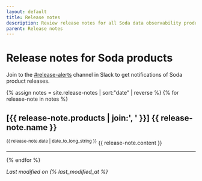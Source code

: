 ```yaml
---
layout: default
title: Release notes 
description: Review release notes for all Soda data observability products.
parent: Release notes
---
```


# Release notes for Soda products

Join to the <a href="https://soda-community.slack.com/archives/C078NT3730W" target="_blank">#release-alerts</a> channel in Slack to get notifications of Soda product releases.

{% assign notes = site.release-notes | sort:"date" | reverse %}
{% for release-note in notes %}
  <h2>[{{ release-note.products | join:', ' }}] {{ release-note.name }}</h2>
  <sup>{{ release-note.date | date_to_long_string }}</sup>
  {{ release-note.content }}
  <hr/>
{% endfor %}

*Last modified on {% last_modified_at %}*